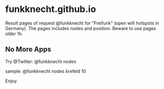 # funkknecht.github.io

Result pages of request @funkknecht for "Freifunk" (open wifi hotspots in Germany). The pages includes nodes and position.
Beware to use pages older 1h.

No More Apps
----------------
Try @Twitter:
@funkknecht nodes <city> <range>

sample:
@funkknecht nodes krefeld 10

Enjoy.
